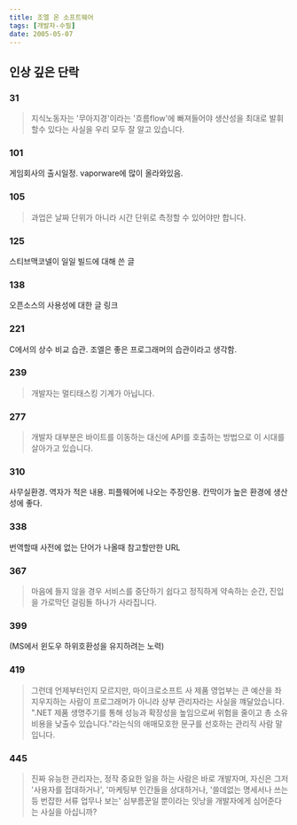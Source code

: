 ```yaml
---
title: 조엘 온 소프트웨어
tags: [개발자-수필]
date: 2005-05-07
---
```


## 인상 깊은 단락

### 31
> 지식노동자는 '무아지경'이라는 '흐름flow'에 빠져들어야 생산성을 최대로 발휘할수 있다는 사실을 우리 모두 잘 알고 있습니다.

### 101
게임회사의 출시일정. vaporware에 많이 올라와있음.

### 105
> 과업은 날짜 단위가 아니라 시간 단위로 측정할 수 있어야만 합니다.

### 125
스티브맥코넬이 일일 빌드에 대해 쓴 글

### 138
오픈소스의 사용성에 대한 글 링크

### 221
C에서의 상수 비교 습관. 조엘은 좋은 프로그래머의 습관이라고 생각함.

### 239
> 개발자는 멀티태스킹 기계가 아닙니다.

### 277
> 개발자 대부분은 바이트를 이동하는 대신에 API를 호출하는 방법으로 이 시대를 살아가고 있습니다.

### 310
사무실환경. 역자가 적은 내용. 피플웨어에 나오는 주장인용. 칸막이가 높은 환경에 생산성에 좋다.

### 338
번역할때 사전에 없는 단어가 나올때 참고할만한 URL

### 367
> 마음에 들지 않을 경우 서비스를 중단하기 쉽다고 정직하게 약속하는 순간, 진입을 가로막던 걸림돌 하나가 사라집니다.

### 399
(MS에서 윈도우 하위호환성을 유지하려는 노력)

### 419
> 그런데 언제부터인지 모르지만, 마이크로소프트 사 제품 영업부는 큰 예산을 좌지우지하는 사람이 프로그래머가 아니라 상부 관리자라는 사실을 꺠달았습니다. ".NET 제품 생명주기를 통해 성능과 확장성을 높임으로써 위험을 줄이고 총 소유비용을 낮출수 있습니다."라는식의 애매모호한 문구를 선호하는 관리직 사람 말입니다.

### 445
> 진짜 유능한 관리자는, 정작 중요한 일을 하는 사람은 바로 개발자며, 자신은 그저 '사용자를 접대하거나', '마케팅부 인간들을 상대하거나, '쓸데없는 명세서나 쓰는 등 번잡한 서류 업무나 보는' 심부름꾼일 뿐이라는 잇낭을 개발자에게 심어준다는 사실을 아십니까?
